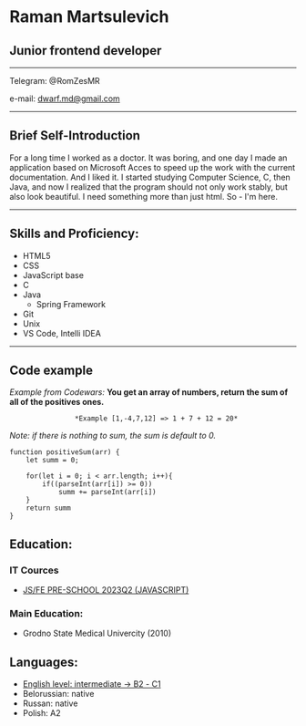 # Raman Martsulevich
## Junior frontend developer
----
Telegram: @RomZesMR

e-mail: dwarf.md@gmail.com

----
## Brief Self-Introduction 

For a long time I worked as a doctor. It was boring, and one day I made an application based on Microsoft Acces to speed up the work with the current documentation. And I liked it. I started studying Computer Science, C, then Java, and now I realized that the program should not only work stably, but also look beautiful. I need something more than just html. So - I'm here.

----

## Skills and Proficiency:
* HTML5
* CSS
* JavaScript base
* C
* Java
    + Spring Framework
* Git
* Unix
* VS Code, Intelli IDEA

----

## Code example

*Example from Codewars:* **You get an array of numbers, return the sum of all of the positives ones.**

                    *Example [1,-4,7,12] => 1 + 7 + 12 = 20*

*Note: if there is nothing to sum, the sum is default to 0.*
```
function positiveSum(arr) {
    let summ = 0;

    for(let i = 0; i < arr.length; i++){
        if((parseInt(arr[i]) >= 0))
            summ += parseInt(arr[i])
    }
    return summ
}
```
## Education:
### IT Cources
* [JS/FE PRE-SCHOOL 2023Q2 (JAVASCRIPT)](https://app.rs.school/certificate/l4vr2qsx)
### Main Education:
* Grodno State Medical Univercity (2010)

## Languages:

* [English level: intermediate -> B2 - С1](https://www.efset.org/cert/9PwkQk)
* Belorussian: native
* Russan: native
* Polish: A2